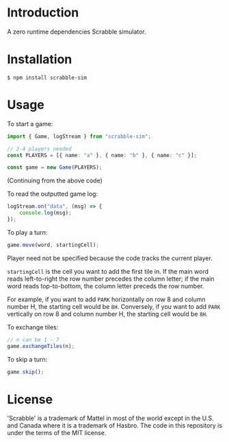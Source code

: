# Introduction

A zero runtime dependencies Scrabble simulator.

# Installation

`$ npm install scrabble-sim`

# Usage

To start a game:

```typescript
import { Game, logStream } from "scrabble-sim";

// 2-4 players needed
const PLAYERS = [{ name: "a" }, { name: "b" }, { name: "c" }];

const game = new Game(PLAYERS);
```

(Continuing from the above code)

To read the outputted game log:

```typescript
logStream.on("data", (msg) => {
    console.log(msg);
});
```

To play a turn:

```typescript
game.move(word, startingCell);
```

Player need not be specified because the code tracks the current player.

`startingCell` is the cell you want to add the first tile in. If the main word reads left-to-right the row number precedes the column letter; if the main word reads top-to-bottom, the column letter preceds the row number.

For example, if you want to add `PARK` horizontally on row 8 and column number H, the starting cell would be `8H`. Conversely, if you want to add `PARK` vertically on row 8 and column number H, the starting cell would be `8H`.

To exchange tiles:

```typescript
// n can be 1 - 7
game.exchangeTiles(n);
```

To skip a turn:

```typescript
game.skip();
```

# License

'Scrabble' is a trademark of Mattel in most of the world except in the U.S. and Canada where it is a trademark of Hasbro. The code in this repository is under the terms of the MIT license.
